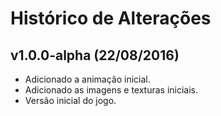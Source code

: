 Histórico de Alterações
=======================

v1.0.0-alpha (22/08/2016)
-------------------------

* Adicionado a animação inicial.
* Adicionado as imagens e texturas iniciais.
* Versão inicial do jogo.
